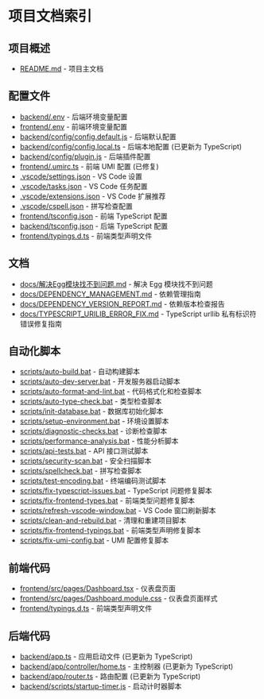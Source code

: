 # 项目文档索引

## 项目概述

- [README.md](README.md) - 项目主文档

## 配置文件

- [backend/.env](backend/.env) - 后端环境变量配置
- [frontend/.env](frontend/.env) - 前端环境变量配置
- [backend/config/config.default.js](backend/config/config.default.js) - 后端默认配置
- [backend/config/config.local.ts](backend/config/config.local.ts) - 后端本地配置 (已更新为 TypeScript)
- [backend/config/plugin.js](backend/config/plugin.js) - 后端插件配置
- [frontend/.umirc.ts](frontend/.umirc.ts) - 前端 UMI 配置 (已修复)
- [.vscode/settings.json](.vscode/settings.json) - VS Code 设置
- [.vscode/tasks.json](.vscode/tasks.json) - VS Code 任务配置
- [.vscode/extensions.json](.vscode/extensions.json) - VS Code 扩展推荐
- [.vscode/cspell.json](.vscode/cspell.json) - 拼写检查配置
- [frontend/tsconfig.json](frontend/tsconfig.json) - 前端 TypeScript 配置
- [backend/tsconfig.json](backend/tsconfig.json) - 后端 TypeScript 配置
- [frontend/typings.d.ts](frontend/typings.d.ts) - 前端类型声明文件

## 文档

- [docs/解决Egg模块找不到问题.md](docs/解决Egg模块找不到问题.md) - 解决 Egg 模块找不到问题
- [docs/DEPENDENCY_MANAGEMENT.md](docs/DEPENDENCY_MANAGEMENT.md) - 依赖管理指南
- [docs/DEPENDENCY_VERSION_REPORT.md](docs/DEPENDENCY_VERSION_REPORT.md) - 依赖版本检查报告
- [docs/TYPESCRIPT_URILIB_ERROR_FIX.md](docs/TYPESCRIPT_URILIB_ERROR_FIX.md) - TypeScript urllib 私有标识符错误修复指南

## 自动化脚本

- [scripts/auto-build.bat](scripts/auto-build.bat) - 自动构建脚本
- [scripts/auto-dev-server.bat](scripts/auto-dev-server.bat) - 开发服务器启动脚本
- [scripts/auto-format-and-lint.bat](scripts/auto-format-and-lint.bat) - 代码格式化和检查脚本
- [scripts/auto-type-check.bat](scripts/auto-type-check.bat) - 类型检查脚本
- [scripts/init-database.bat](scripts/init-database.bat) - 数据库初始化脚本
- [scripts/setup-environment.bat](scripts/setup-environment.bat) - 环境设置脚本
- [scripts/diagnostic-checks.bat](scripts/diagnostic-checks.bat) - 诊断检查脚本
- [scripts/performance-analysis.bat](scripts/performance-analysis.bat) - 性能分析脚本
- [scripts/api-tests.bat](scripts/api-tests.bat) - API 接口测试脚本
- [scripts/security-scan.bat](scripts/security-scan.bat) - 安全扫描脚本
- [scripts/spellcheck.bat](scripts/spellcheck.bat) - 拼写检查脚本
- [scripts/test-encoding.bat](scripts/test-encoding.bat) - 终端编码测试脚本
- [scripts/fix-typescript-issues.bat](scripts/fix-typescript-issues.bat) - TypeScript 问题修复脚本
- [scripts/fix-frontend-types.bat](scripts/fix-frontend-types.bat) - 前端类型问题修复脚本
- [scripts/refresh-vscode-window.bat](scripts/refresh-vscode-window.bat) - VS Code 窗口刷新脚本
- [scripts/clean-and-rebuild.bat](scripts/clean-and-rebuild.bat) - 清理和重建项目脚本
- [scripts/fix-frontend-typings.bat](scripts/fix-frontend-typings.bat) - 前端类型声明修复脚本
- [scripts/fix-umi-config.bat](scripts/fix-umi-config.bat) - UMI 配置修复脚本

## 前端代码

- [frontend/src/pages/Dashboard.tsx](frontend/src/pages/Dashboard.tsx) - 仪表盘页面
- [frontend/src/pages/Dashboard.module.css](frontend/src/pages/Dashboard.module.css) - 仪表盘页面样式
- [frontend/typings.d.ts](frontend/typings.d.ts) - 前端类型声明文件

## 后端代码

- [backend/app.ts](backend/app.ts) - 应用启动文件 (已更新为 TypeScript)
- [backend/app/controller/home.ts](backend/app/controller/home.ts) - 主控制器 (已更新为 TypeScript)
- [backend/app/router.ts](backend/app/router.ts) - 路由配置 (已更新为 TypeScript)
- [backend/scripts/startup-timer.js](backend/scripts/startup-timer.js) - 启动计时器脚本
